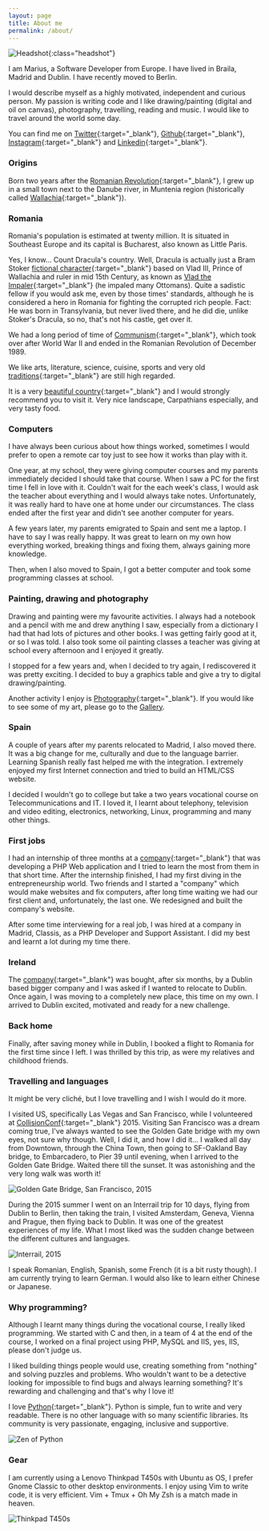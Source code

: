 ```yaml
---
layout: page
title: About me
permalink: /about/
---
```


![Headshot](/assets/headshot.png){:class="headshot"}

I am Marius, a Software Developer from Europe. I have lived in Braila, Madrid and Dublin. I have recently moved to Berlin.

I would describe myself as a highly motivated, independent and curious person. My passion is writing code and I like drawing/painting (digital and oil on canvas), photography, travelling, reading and music. I would like to travel around the world some day.

You can find me on [Twitter](https://twitter.com/@MariusAvram91){:target="_blank"}, [Github](https://github.com/mariusavram91){:target="_blank"}, [Instagram](https://instagram.com/mariusavram91){:target="_blank"} and [Linkedin](http://ie.linkedin.com/in/mariusavram91){:target="_blank"}.

### Origins

Born two years after the [Romanian Revolution](https://en.wikipedia.org/wiki/Romanian_Revolution){:target="_blank"}, I grew up in a small town next to the Danube river, in Muntenia region (historically called [Wallachia](https://en.wikipedia.org/wiki/Wallachia){:target="_blank"}).

### Romania

Romania's population is estimated at twenty million. It is situated in Southeast Europe and its capital is Bucharest, also known as Little Paris.

Yes, I know... Count Dracula's country. Well, Dracula is actually just a Bram Stoker [fictional character](https://www.goodreads.com/book/show/17245.Dracula){:target="_blank"} based on Vlad III, Prince of Wallachia and ruler in mid 15th Century, as known as [Vlad the Impaler](https://en.wikipedia.org/wiki/Vlad_the_Impaler){:target="_blank"} (he impaled many Ottomans). Quite a sadistic fellow if you would ask me, even by those times' standards, although he is considered a hero in Romania for fighting the corrupted rich people. Fact: He was born in Transylvania, but never lived there, and he did die, unlike Stoker's Dracula, so no, that's not his castle, get over it.

We had a long period of time of [Communism](https://en.wikipedia.org/wiki/Socialist_Republic_of_Romania){:target="_blank"}, which took over after World War II and ended in the Romanian Revolution of December 1989.

We like arts, literature, science, cuisine, sports and very old [traditions](http://romaniatourism.com/traditions-folklore.html){:target="_blank"} are still high regarded.

It is a very [beautiful country](http://www.wherecoolthingshappen.com/22-photographs-prove-that-romania-is-beautiful){:target="_blank"} and I would strongly recommend you to visit it. Very nice landscape, Carpathians especially, and very tasty food.

### Computers

I have always been curious about how things worked, sometimes I would prefer to open a remote car toy just to see how it works than play with it.

One year, at my school, they were giving computer courses and my parents immediately decided I should take that course. When I saw a PC for the first time I fell in love with it. Couldn't wait for the each week's class, I would ask the teacher about everything and I would always take notes. Unfortunately, it was really hard to have one at home under our circumstances. The class ended after the first year and didn't see another computer for years.

A few years later, my parents emigrated to Spain and sent me a laptop. I have to say I was really happy. It was great to learn on my own how everything worked, breaking things and fixing them, always gaining more knowledge.

Then, when I also moved to Spain, I got a better computer and took some programming classes at school.

### Painting, drawing and photography

Drawing and painting were my favourite activities. I always had a notebook and a pencil with me and drew anything I saw, especially from a dictionary I had that had lots of pictures and other books. I was getting fairly good at it, or so I was told. I also took some oil painting classes a teacher was giving at school every afternoon and I enjoyed it greatly.

I stopped for a few years and, when I decided to try again, I rediscovered it was pretty exciting. I decided to buy a graphics table and give a try to digital drawing/painting.

Another activity I enjoy is [Photography](https://www.flickr.com/photos/mariusavram){:target="_blank"}. If you would like to see some of my art, please go to the [Gallery](/gallery).

### Spain

A couple of years after my parents relocated to Madrid, I also moved there. It was a big change for me, culturally and due to the language barrier. Learning Spanish really fast helped me with the integration. I extremely enjoyed my first Internet connection and tried to build an HTML/CSS website.

I decided I wouldn't go to college but take a two years vocational course on Telecommunications and IT. I loved it, I learnt about telephony, television and video editing, electronics, networking, Linux, programming and many other things.

### First jobs

I had an internship of three months at a [company](http://wirelessmundi.com){:target="_blank"} that was developing a PHP Web application and I tried to learn the most from them in that short time. After the internship finished, I had my first diving in the entrepreneurship world. Two friends and I started a "company" which would make websites and fix computers, after long time waiting we had our first client and, unfortunately, the last one. We redesigned and built the company's website.

After some time interviewing for a real job, I was hired at a company in Madrid, Classis, as a PHP Developer and Support Assistant. I did my best and learnt a lot during my time there.

### Ireland

The [company](http://learningdata.ie){:target="_blank"} was bought, after six months, by a Dublin based bigger company and I was asked if I wanted to relocate to Dublin. Once again, I was moving to a completely new place, this time on my own. I arrived to Dublin excited, motivated and ready for a new challenge.

### Back home

Finally, after saving money while in Dublin, I booked a flight to Romania for the first time since I left. I was thrilled by this trip, as were my relatives and childhood friends.

### Travelling and languages

It might be very cliché, but I love travelling and I wish I would do it more.

I visited US, specifically Las Vegas and San Francisco, while I volunteered at [CollisionConf](https://collisionconf.com){:target="_blank"} 2015. Visiting San Francisco was a dream coming true, I've always wanted to see the Golden Gate bridge with my own eyes, not sure why though. Well, I did it, and how I did it... I walked all day from Downtown, through the China Town, then going to SF-Oakland Bay bridge, to Embarcadero, to Pier 39 until evening, when I arrived to the Golden Gate Bridge. Waited there till the sunset. It was astonishing and the very long walk was worth it!

![Golden Gate Bridge, San Francisco, 2015](/assets/golden_gate.jpg)

During the 2015 summer I went on an Interrail trip for 10 days, flying from Dublin to Berlin, then taking the train, I visited Amsterdam, Geneva, Vienna and Prague, then flying back to Dublin. It was one of the greatest experiences of my life. What I most liked was the sudden change between the different cultures and languages.

![Interrail, 2015](/assets/interrail.jpg)

I speak Romanian, English, Spanish, some French (it is a bit rusty though). I am currently trying to learn German. I would also like to learn either Chinese or Japanese.

### Why programming?

Although I learnt many things during the vocational course, I really liked programming. We started with C and then, in a team of 4 at the end of the course, I worked on a final project using PHP, MySQL and IIS, yes, IIS, please don't judge us.

I liked building things people would use, creating something from "nothing" and solving puzzles and problems. Who wouldn't want to be a detective looking for impossible to find bugs and always learning something? It's rewarding and challenging and that's why I love it!

I love [Python](https://www.python.org){:target="_blank"}. Python is simple, fun to write and very readable. There is no other language with so many scientific libraries. Its community is very passionate, engaging, inclusive and supportive.

![Zen of Python](/assets/zen.jpg)

### Gear

I am currently using a Lenovo Thinkpad T450s with Ubuntu as OS, I prefer Gnome Classic to other desktop environments. I enjoy using Vim to write code, it is very efficient. Vim + Tmux + Oh My Zsh is a match made in heaven.

![Thinkpad T450s](/assets/gear.jpg)


